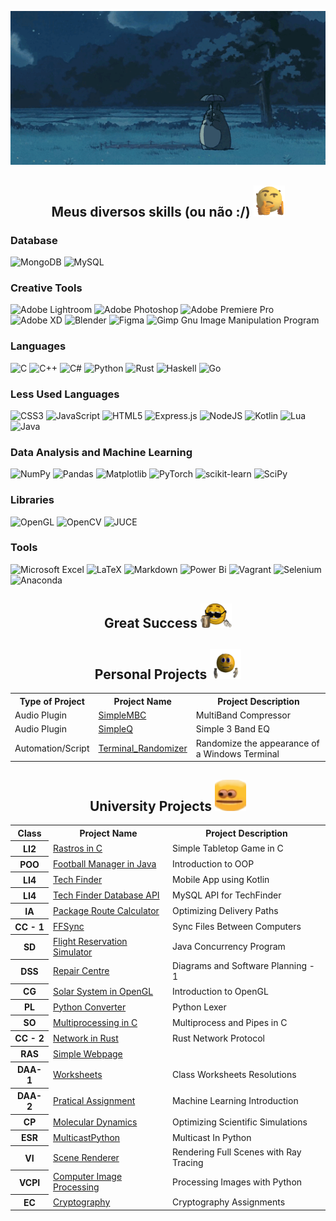 <p align = "center">
    <img src="https://github.com/LucasVerdelho/LucasVerdelho/blob/main/readme_assets/totoro.gif"/>
</p>

<h2 align="center">Meus diversos skills (ou não :/) 
<img src="https://github.com/LucasVerdelho/LucasVerdelho/blob/main/readme_assets/hmmm.gif" width="50">
</h2>



### Database
![MongoDB](https://img.shields.io/badge/MongoDB-%234ea94b.svg?style=for-the-badge&logo=mongodb&logoColor=white)
![MySQL](https://img.shields.io/badge/mysql-%2300f.svg?style=for-the-badge&logo=mysql&logoColor=white)

### Creative Tools
![Adobe Lightroom](https://img.shields.io/badge/Adobe%20Lightroom-31A8FF.svg?style=for-the-badge&logo=Adobe%20Lightroom&logoColor=white)
![Adobe Photoshop](https://img.shields.io/badge/adobe%20photoshop-%2331A8FF.svg?style=for-the-badge&logo=adobe%20photoshop&logoColor=white)
![Adobe Premiere Pro](https://img.shields.io/badge/Adobe%20Premiere%20Pro-9999FF.svg?style=for-the-badge&logo=Adobe%20Premiere%20Pro&logoColor=white)
![Adobe XD](https://img.shields.io/badge/Adobe%20XD-470137?style=for-the-badge&logo=Adobe%20XD&logoColor=#FF61F6)
![Blender](https://img.shields.io/badge/blender-%23F5792A.svg?style=for-the-badge&logo=blender&logoColor=white)
![Figma](https://img.shields.io/badge/figma-%23F24E1E.svg?style=for-the-badge&logo=figma&logoColor=white)
![Gimp Gnu Image Manipulation Program](https://img.shields.io/badge/Gimp-657D8B?style=for-the-badge&logo=gimp&logoColor=FFFFFF)






### Languages
![C](https://img.shields.io/badge/c-%2300599C.svg?style=for-the-badge&logo=c&logoColor=white)
![C++](https://img.shields.io/badge/c++-%2300599C.svg?style=for-the-badge&logo=c%2B%2B&logoColor=white)
![C#](https://img.shields.io/badge/c%23-%23239120.svg?style=for-the-badge&logo=csharp&logoColor=white)
![Python](https://img.shields.io/badge/python-3670A0?style=for-the-badge&logo=python&logoColor=ffdd54)
![Rust](https://img.shields.io/badge/rust-%23000000.svg?style=for-the-badge&logo=rust&logoColor=white)
![Haskell](https://img.shields.io/badge/Haskell-5e5086?style=for-the-badge&logo=haskell&logoColor=white)
![Go](https://img.shields.io/badge/go-%2300ADD8.svg?style=for-the-badge&logo=go&logoColor=white)

### Less Used Languages
![CSS3](https://img.shields.io/badge/css3-%231572B6.svg?style=for-the-badge&logo=css3&logoColor=white)
![JavaScript](https://img.shields.io/badge/javascript-%23323330.svg?style=for-the-badge&logo=javascript&logoColor=%23F7DF1E)
![HTML5](https://img.shields.io/badge/html5-%23E34F26.svg?style=for-the-badge&logo=html5&logoColor=white)
![Express.js](https://img.shields.io/badge/express.js-%23404d59.svg?style=for-the-badge&logo=express&logoColor=%2361DAFB)
![NodeJS](https://img.shields.io/badge/node.js-6DA55F?style=for-the-badge&logo=node.js&logoColor=white)
![Kotlin](https://img.shields.io/badge/kotlin-%237F52FF.svg?style=for-the-badge&logo=kotlin&logoColor=white)
![Lua](https://img.shields.io/badge/lua-%232C2D72.svg?style=for-the-badge&logo=lua&logoColor=white)
![Java](https://img.shields.io/badge/java-%23ED8B00.svg?style=for-the-badge&logo=openjdk&logoColor=white)


### Data Analysis and Machine Learning
![NumPy](https://img.shields.io/badge/numpy-%23013243.svg?style=for-the-badge&logo=numpy&logoColor=white)
![Pandas](https://img.shields.io/badge/pandas-%23150458.svg?style=for-the-badge&logo=pandas&logoColor=white)
![Matplotlib](https://img.shields.io/badge/Matplotlib-%23ffffff.svg?style=for-the-badge&logo=Matplotlib&logoColor=black)
![PyTorch](https://img.shields.io/badge/PyTorch-%23EE4C2C.svg?style=for-the-badge&logo=PyTorch&logoColor=white)
![scikit-learn](https://img.shields.io/badge/scikit--learn-%23F7931E.svg?style=for-the-badge&logo=scikit-learn&logoColor=white)
![SciPy](https://img.shields.io/badge/SciPy-%230C55A5.svg?style=for-the-badge&logo=scipy&logoColor=%white)

### Libraries
![OpenGL](https://img.shields.io/badge/OpenGL-%23FFFFFF.svg?style=for-the-badge&logo=opengl)
![OpenCV](https://img.shields.io/badge/opencv-%23white.svg?style=for-the-badge&logo=opencv&logoColor=white)
![JUCE](https://img.shields.io/badge/JUCE-%23white.svg?style=for-the-badge&logo=JUCE&logoColor=white)

### Tools
![Microsoft Excel](https://img.shields.io/badge/Microsoft_Excel-217346?style=for-the-badge&logo=microsoft-excel&logoColor=white)
![LaTeX](https://img.shields.io/badge/latex-%23008080.svg?style=for-the-badge&logo=latex&logoColor=white)
![Markdown](https://img.shields.io/badge/markdown-%23000000.svg?style=for-the-badge&logo=markdown&logoColor=white)
![Power Bi](https://img.shields.io/badge/power_bi-F2C811?style=for-the-badge&logo=powerbi&logoColor=black)
![Vagrant](https://img.shields.io/badge/vagrant-%231563FF.svg?style=for-the-badge&logo=vagrant&logoColor=white)
![Selenium](https://img.shields.io/badge/-selenium-%43B02A?style=for-the-badge&logo=selenium&logoColor=white)
![Anaconda](https://img.shields.io/badge/Anaconda-%2344A833.svg?style=for-the-badge&logo=anaconda&logoColor=white)




<h2 align="center">
    Great Success
    <img src="https://github.com/LucasVerdelho/LucasVerdelho/blob/main/readme_assets/success.gif" width="50">
</h2>
 
<p align="center">

<div align="center">
<h2> Personal Projects
    <img src="https://github.com/LucasVerdelho/LucasVerdelho/blob/main/readme_assets/Nice.gif" width="50">
</h2>
<table>
    <tr>
        <th> Type of Project </th>
        <th> Project Name </th>
        <th> Project Description </th>
    </tr>
    <tr>
        <td> Audio Plugin </td>
        <td> <a href="https://github.com/LucasVerdelho/SimpleMBC">SimpleMBC</a> </td>
        <td> MultiBand Compressor </td>
    </tr>
    <tr>
        <td> Audio Plugin </td>
        <td> <a href="https://github.com/LucasVerdelho/SimpleQ">SimpleQ</a> </td>
        <td> Simple 3 Band EQ </td>
    </tr>
    <tr>
        <td> Automation/Script </td>
        <td> <a href="https://github.com/LucasVerdelho/Terminal_Randomizer">Terminal_Randomizer</a> </td>
        <td> Randomize the appearance of a Windows Terminal </td>
    </tr>
</table>

</p>
</div>

<div align="center">
<p align="center">
<div align="center">
<p align="center">
<h2> University Projects 
    <img src="https://github.com/LucasVerdelho/LucasVerdelho/blob/main/readme_assets/intense_eyes.gif" width="50">
</h2>
    <table>
	    <tr>
		    <th> Class </th>
		    <th> Project Name </th>
		    <th> Project Description </th>
	    </tr>
	    <tr>
			<th> LI2 </th>
			<td> <a href="https://github.com/LucasVerdelho/LI2-Project"> Rastros in C </a> </td>
			<td> Simple Tabletop Game in C </td>
	    </tr>
		<tr>
			<th> POO </th>
			<td> <a href="https://github.com/LucasVerdelho/POO-Project"> Football Manager in Java </a></td>
			<td> Introduction to OOP </td>
		 </tr>
		<tr>
			<th> LI4 </th>
			<td><a href="https://github.com/afonsofrancof/TechFinder"> Tech Finder</a> </td>
			<td> Mobile App using Kotlin </td>
		</tr>
		<tr>
            <th> LI4 </th>
			<td><a href="https://github.com/afonsofrancof/TechFinder-Database-API"> Tech Finder Database API</a></td>
			<td> MySQL API for TechFinder </td>
		</tr>
		<tr>
			<th> IA </th>
			<td> <a href="https://github.com/LucasVerdelho/IA-Project">  Package Route Calculator </a></td>
			<td> Optimizing Delivery Paths </td>
		</tr>
		<tr>
			<th> CC - 1 </th>
			<td><a href="https://github.com/LucasVerdelho/CC-First_Project">  FFSync </a> </td>
			<td> Sync Files Between Computers </td>
		</tr>
		<tr>
			<th> SD </th>
			<td> <a href="https://github.com/LucasVerdelho/SD-First_Project">  Flight Reservation Simulator </a> </td>
			<td> Java Concurrency Program </td>
		</tr>
		<tr>
			<th> DSS </th>
			<td> <a href="https://github.com/LucasVerdelho/DSS-Project"> Repair Centre </a></td>
			<td> Diagrams and Software Planning - 1 </td>
		</tr>
		<tr>
			<th> CG </th>
			<td><a href="https://github.com/lucasverdelho/ProjetoCG-FINAL">  Solar System in OpenGL </a></td>
			<td> Introduction to OpenGL </td>
		</tr>
		<tr>
			<th> PL </th>
			<td> <a href="https://github.com/LucasVerdelho/PL-Project"> Python Converter </a></td>
			<td> Python Lexer </td>
		</tr>
	    	<tr>
			<th> SO </th>
			<td> <a href="https://github.com/LucasVerdelho/SO-Project"> Multiprocessing in C</a></td>
			<td> Multiprocess and Pipes in C </td>
		</tr>
	    	<tr>
			<th> CC - 2</th>
			<td> <a href="https://github.com/LucasVerdelho/rust-cc"> Network in Rust </td>
			<td> Rust Network Protocol </td>
		</tr>
		<!-- Mestrado -->
		<tr>
			<th> RAS </th>
			<td> <a href="https://github.com/lucasverdelho/ras_micro"> Simple Webpage </td>
		</tr>
		<tr>
			<th> DAA-1 </th>
			<td> <a href="https://github.com/lucasverdelho/DAA_Worksheets"> Worksheets </a></td>
			<td> Class Worksheets Resolutions </td>
		</tr>
		<tr>
			<th> DAA-2 </th>
			<td> <a href="https://github.com/lucasverdelho/trabalho_daa"> Pratical Assignment </a></td>
			<td> Machine Learning Introduction </td>
		</tr>
		<tr>
			<th> CP </th>
			<td> <a href="https://github.com/lucasverdelho/molecular_dynamics"> Molecular Dynamics </a></td>
			<td> Optimizing Scientific Simulations </td>
		</tr>
		<tr>
			<th> ESR </th>
			<td> <a href="https://github.com/lucasverdelho/multicastpy"> MulticastPython </a></td>
			<td> Multicast In Python </td>
		</tr>
		<tr>
			<th> VI </th>
			<td> <a href="https://github.com/lucasverdelho/VI-Renderer"> Scene Renderer </a></td>
			<td> Rendering Full Scenes with Ray Tracing </td>
		</tr>
		<tr>
			<th> VCPI </th>
			<td> <a href="https://github.com/lucasverdelho/VCPI"> Computer Image Processing </a></td>
			<td> Processing Images with Python </td>
		</tr>
		<tr>
			<th> EC </th>
			<td> <a href="https://github.com/lucasverdelho/EC"> Cryptography </a></td>
			<td> Cryptography Assignments </td>
		</tr>
	</table>
</p>
</div>
